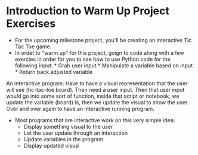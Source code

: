 # Introduction to Warm Up Project Exercises 

* For the upcoming milestone project, you'll be creating an interactive Tic Tac Toe game.
* In ordet to "warm up" for this project, goign to code along with a few exercies in order for you to see how to use Python code for the following input:
        * Grab user input
        * Manipulate a variable based on input
        * Return back adjusted variable

An interactive program: Have to have a visual representation that the user will see (tic-tac-toe board).
Then need a user input. Then that user input would go into some sort of function, inside that script or notebook, we update the variable (board) is, then we update the visual to show the user. Over and over again to have an interactive running program.

* Most programs that are interactive work on this very simple idea:
    * Display something visual to the user
    * Let the user update through an interaction
    * Update variables in the program
    * Display updated visual